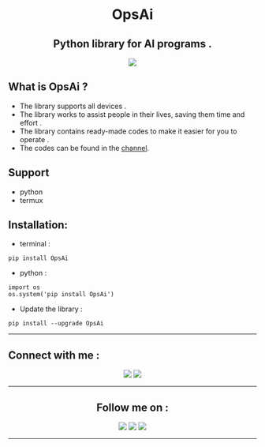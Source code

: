 
<h1 align="center">OpsAi</h1>
<h2 align="center">Python library for AI programs .</h2>




<p align="center">
 <a href=""><img src="https://img.shields.io/pypi/v/OpsAi?label=OpsAi"></a>
<p align="center"> 

</p>

## What is OpsAi ?

- The library supports all devices .
- The library works to assist people in their lives, saving them time and effort .
- The library contains ready-made codes to make it easier for you to operate .
- The codes can be found in the [channel](https://t.me/Opslib).

## Support
+ python
+ termux

## Installation:<br>
- terminal :
```shell
pip install OpsAi
```
- python :<br>
```shell
import os
os.system('pip install OpsAi')
```
- Update the library :<br>
```shell
pip install --upgrade OpsAi
```
___
## Connect with me :
<p align="center">
    <a href="mailto:dev.ahmed.alawadi@gmail.com" title="Gmail"><img src="https://img.shields.io/badge/gmail-%23F05033.svg?style=for-the-badge&logo=gmail&logoColor=white"/></a>  
<a href="https://t.me/AHMeD_OPs" title=""><img src="https://img.shields.io/badge/tele-%231577F2.svg?style=for-the-badge&logo=Telegram&logoColor=white"/></a>
</p>

___

<h2 align="center">Follow me on :</h2>
<p align="center">
<a href="https://www.facebook.com/profile.php?id=100050481156857&mibextid=ZbWKwL" title=""><img src="https://img.shields.io/badge/facebook-%231877F9.svg?style=for-the-badge&logo=Facebook&logoColor=white"/></a>
    <a href="https://www.instagram.com/dev.fbi" title="Gmail"><img src="https://img.shields.io/badge/insta-%23F05609.svg?style=for-the-badge&logo=instagram&logoColor=white"/></a>  
<a href="https://t.me/OpsTools" title=""><img src="https://img.shields.io/badge/channel-%231877F2.svg?style=for-the-badge&logo=Telegram&logoColor=white"/></a>

</p>

___
